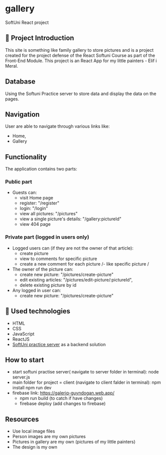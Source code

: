 # gallery
SoftUni React project

## :art: Project Introduction
This site is something like family gallery to store pictures and is a project created for the project defense of the React Softuni Course as part of the Front-End Module.
This project is an React App for my little painters - Elif i Meral.  

## Database
Using the Softuni Practice server to store data and display the data on the pages.

## Navigation
User are able to navigate through various links like:
* Home, 
* Gallery

## Functionality
The application contains two parts:
### Public part
* Guests can:
    - visit Home page
    - register: "/register"
    - login: "/login"
    - view all pictures: "/pictures"
    - view a single picture's details: "/gallery:pictureId"
    - view 404 page
### Private part (logged in users only)
* Logged users can  (if they are not the owner of that article):
    - create picture
    - view to comments for specific picture
    - create a new comment for each picture
    /- like specific picture /
* The owner of the picture can:
    - create new picture: "/pictures/create-picture"
    - edit existing articles: "/pictures/edit-picture/:pictureId",
    - delete existing picture by id
* Any logged in user can:
    - create new picture: "/pictures/create-picture"

## :hammer: Used technologies
* HTML
* CSS
* JavaScript 
* ReactJS
* [SoftUni practice server](https://github.com/softuni-practice-server/softuni-practice-server) as a backend solution

## How to start
 - start softuni practise server( navigate to server folder in terminal): node server.js
 - main folder for project = client (navigate to client falder in terminal): 
        npm install
        npm run dev
- firebase link: https://galeriq-guyndogan.web.app/
    - npm run build (to catch if have changes)
    - firebase deploy (add changes to firebase)


## Resources
* Use local image files
* Person images are my own pictures
* Pictures in gallery are my own (pictures of my little painters)
* The design is my own

